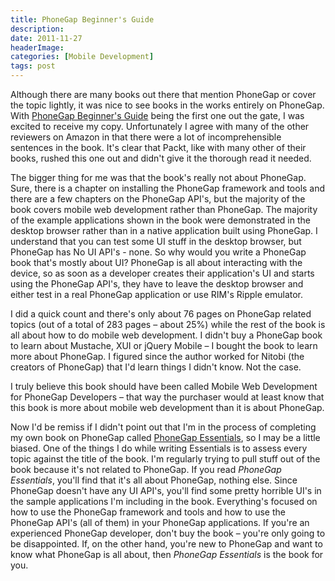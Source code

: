 ```yaml
---
title: PhoneGap Beginner's Guide
description: 
date: 2011-11-27
headerImage: 
categories: [Mobile Development]
tags: post
---
```


Although there are many books out there that mention PhoneGap or cover the topic lightly, it was nice to see books in the works entirely on PhoneGap. With [PhoneGap Beginner's Guide](https://www.amazon.com/gp/product/1849515360/ref=as_li_ss_tl?ie=UTF8&tag=mcnsof-20&linkCode=as2&camp=217145&creative=399373&creativeASIN=1849515360) being the first one out the gate, I was excited to receive my copy. Unfortunately I agree with many of the other reviewers on Amazon in that there were a lot of incomprehensible sentences in the book. It's clear that Packt, like with many other of their books, rushed this one out and didn't give it the thorough read it needed.

The bigger thing for me was that the book's really not about PhoneGap. Sure, there is a chapter on installing the PhoneGap framework and tools and there are a few chapters on the PhoneGap API's, but the majority of the book covers mobile web development rather than PhoneGap. The majority of the example applications shown in the book were demonstrated in the desktop browser rather than in a native application built using PhoneGap. I understand that you can test some UI stuff in the desktop browser, but PhoneGap has No UI API's - none. So why would you write a PhoneGap book that's mostly about UI? PhoneGap is all about interacting with the device, so as soon as a developer creates their application's UI and starts using the PhoneGap API's, they have to leave the desktop browser and either test in a real PhoneGap application or use RIM's Ripple emulator.

I did a quick count and there's only about 76 pages on PhoneGap related topics (out of a total of 283 pages – about 25%) while the rest of the book is all about how to do mobile web development. I didn't buy a PhoneGap book to learn about Mustache, XUI or jQuery Mobile – I bought the book to learn more about PhoneGap. I figured since the author worked for Nitobi (the creators of PhoneGap) that I'd learn things I didn't know. Not the case.

I truly believe this book should have been called Mobile Web Development for PhoneGap Developers – that way the purchaser would at least know that this book is more about mobile web development than it is about PhoneGap.

Now I'd be remiss if I didn't point out that I'm in the process of completing my own book on PhoneGap called [PhoneGap Essentials](https://www.amazon.com/gp/product/1849515360/ref=as_li_ss_tl?ie=UTF8&tag=mcnsof-20&linkCode=as2&camp=217145&creative=399373&creativeASIN=1849515360), so I may be a little biased. One of the things I do while writing Essentials is to assess every topic against the title of the book. I'm regularly trying to pull stuff out of the book because it's not related to PhoneGap. If you read _PhoneGap Essentials_, you'll find that it's all about PhoneGap, nothing else. Since PhoneGap doesn't have any UI API's, you'll find some pretty horrible UI's in the sample applications I'm including in the book. Everything's focused on how to use the PhoneGap framework and tools and how to use the PhoneGap API's (all of them) in your PhoneGap applications. If you're an experienced PhoneGap developer, don't buy the book – you're only going to be disappointed. If, on the other hand, you're new to PhoneGap and want to know what PhoneGap is all about, then _PhoneGap Essentials_ is the book for you.